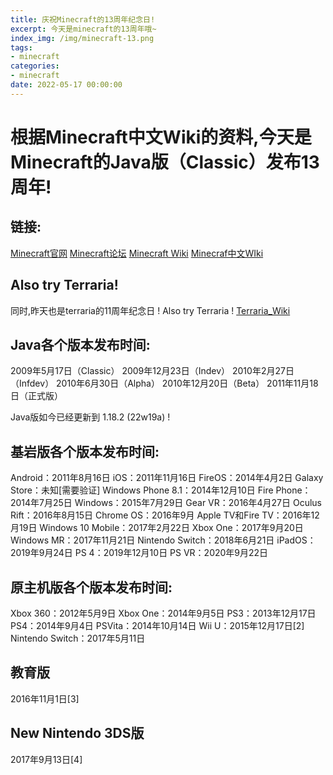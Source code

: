 ```yaml
---
title: 庆祝Minecraft的13周年纪念日!
excerpt: 今天是minecraft的13周年哦~
index_img: /img/minecraft-13.png
tags:
- minecraft
categories: 
- minecraft
date: 2022-05-17 00:00:00
---
```

# 根据Minecraft中文Wiki的资料,今天是Minecraft的Java版（Classic）发布13周年!
## 链接:

[Minecraft官网](http://www.minecraft.net/ "Minecraft官网")
[Minecraft论坛](http://www.minecraftforum.net/ "Minecraft论坛")
[Minecraft  Wiki](https://minecraft.fandom.com/wiki/Minecraft_Wiki "Minecraft  Wiki")
[Minecraf中文WIki](https://minecraft.fandom.com/zh/wiki/Minecraft_Wiki "Minecraf中文WIki")

## Also try Terraria!
同时,昨天也是terraria的11周年纪念日 ! Also try Terraria !
[Terraria_Wiki](https://terraria.fandom.com/zh/wiki/Terraria_Wiki "Terraria_Wiki")

## Java各个版本发布时间:
2009年5月17日（Classic）
2009年12月23日（Indev）
2010年2月27日（Infdev）
2010年6月30日（Alpha）
2010年12月20日（Beta）
2011年11月18日（正式版）

Java版如今已经更新到	 1.18.2 (22w19a) !

## 基岩版各个版本发布时间:
Android：2011年8月16日
iOS：2011年11月16日
FireOS：2014年4月2日
Galaxy Store：未知[需要验证]
Windows Phone 8.1：2014年12月10日
Fire Phone：2014年7月25日
Windows：2015年7月29日
Gear VR：2016年4月27日
Oculus Rift：2016年8月15日
Chrome OS：2016年9月
Apple TV和Fire TV：2016年12月19日
Windows 10 Mobile：2017年2月22日
Xbox One：2017年9月20日
Windows MR：2017年11月21日
Nintendo Switch：2018年6月21日
iPadOS：2019年9月24日
PS 4：2019年12月10日
PS VR：2020年9月22日

## 原主机版各个版本发布时间:
Xbox 360：2012年5月9日
Xbox One：2014年9月5日
PS3：2013年12月17日
PS4：2014年9月4日
PSVita：2014年10月14日
Wii U：2015年12月17日[2]
Nintendo Switch：2017年5月11日

## 教育版
2016年11月1日[3]

## New Nintendo 3DS版
2017年9月13日[4]